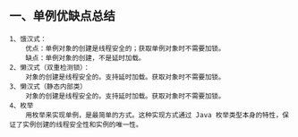 ## 一、单例优缺点总结
    1、饿汉式：
        优点：单例对象的创建是线程安全的；获取单例对象时不需要加锁。
        缺点：单例对象的创建，不是延时加载。
    2、懒汉式（双重检测锁）：
        对象的创建是线程安全的。支持延时加载。获取对象时不需要加锁。
    3、懒汉式（静态内部类）
        对象的创建是线程安全的。支持延时加载。获取对象时不需要加锁。
    4、枚举
        用枚举来实现单例，是最简单的方式。这种实现方式通过 Java 枚举类型本身的特性，保证了实例创建的线程安全性和实例的唯一性。